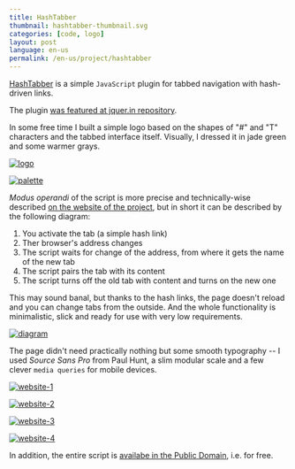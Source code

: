 ```yaml
---
title: HashTabber
thumbnail: hashtabber-thumbnail.svg
categories: [code, logo]
layout: post
language: en-us
permalink: /en-us/project/hashtabber
---
```


[HashTabber](http://hashtabber.smutnyleszek.com) is a simple `JavaScript` plugin for tabbed navigation with hash-driven links.

The plugin [was featured at jquer.in repository](http://jquer.in/javascript-frameworks-for-developing-rich-applications/hashtabber/).

In some free time I built a simple logo based on the shapes of "#" and "T" characters and the tabbed interface itself. Visually, I dressed it in jade green and some warmer grays.

[![logo][hashtabber-01]][hashtabber-01]

[![palette][hashtabber-02]][hashtabber-02]

*Modus operandi* of the script is more precise and technically-wise described [on the website of the project](http://hashtabber.smutnyleszek.com), but in short it can be described by the following diagram:

1. You activate the tab (a simple hash link)
2. Ther browser's address changes
3. The script waits for change of the address, from where it gets the name of the new tab
4. The script pairs the tab with its content
5. The script turns off the old tab with content and turns on the new one

This may sound banal, but thanks to the hash links, the page doesn't reload and you can change tabs from the outside. And the whole functionality is minimalistic, slick and ready for use with very low requirements.

[![diagram][hashtabber-03]][hashtabber-03]

The page didn't need practically nothing but some smooth typography -- I used *Source Sans Pro* from Paul Hunt, a slim modular scale and a few clever `media queries` for mobile devices.

[![website-1][hashtabber-04]][hashtabber-04]

[![website-2][hashtabber-05]][hashtabber-05]

[![website-3][hashtabber-06]][hashtabber-06]

[![website-4][hashtabber-07]][hashtabber-07]

In addition, the entire script is [availabe in the Public Domain](https://creativecommons.org/publicdomain/zero/1.0/), i.e. for free.

[hashtabber-01]: {{site.baseurl}}/assets/img/project/hashtabber/hashtabber-01-logo.png
[hashtabber-02]: {{site.baseurl}}/assets/img/project/hashtabber/hashtabber-02-palette.png
[hashtabber-03]: {{site.baseurl}}/assets/img/project/hashtabber/hashtabber-03-diagram.png
[hashtabber-04]: {{site.baseurl}}/assets/img/project/hashtabber/hashtabber-04-website-1.png
[hashtabber-05]: {{site.baseurl}}/assets/img/project/hashtabber/hashtabber-05-website-2.png
[hashtabber-06]: {{site.baseurl}}/assets/img/project/hashtabber/hashtabber-06-website-3.png
[hashtabber-07]: {{site.baseurl}}/assets/img/project/hashtabber/hashtabber-07-website-4.png